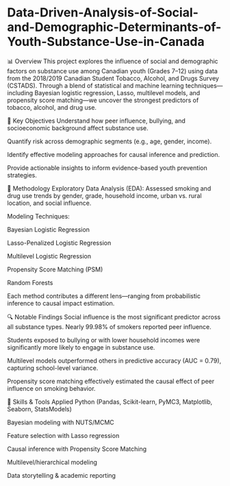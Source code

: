 # Data-Driven-Analysis-of-Social-and-Demographic-Determinants-of-Youth-Substance-Use-in-Canada
📊 Overview
This project explores the influence of social and demographic factors on substance use among Canadian youth (Grades 7–12) using data from the 2018/2019 Canadian Student Tobacco, Alcohol, and Drugs Survey (CSTADS). Through a blend of statistical and machine learning techniques—including Bayesian logistic regression, Lasso, multilevel models, and propensity score matching—we uncover the strongest predictors of tobacco, alcohol, and drug use.

🎯 Key Objectives
Understand how peer influence, bullying, and socioeconomic background affect substance use.

Quantify risk across demographic segments (e.g., age, gender, income).

Identify effective modeling approaches for causal inference and prediction.

Provide actionable insights to inform evidence-based youth prevention strategies.

🧪 Methodology
Exploratory Data Analysis (EDA): Assessed smoking and drug use trends by gender, grade, household income, urban vs. rural location, and social influence.

Modeling Techniques:

Bayesian Logistic Regression

Lasso-Penalized Logistic Regression

Multilevel Logistic Regression

Propensity Score Matching (PSM)

Random Forests

Each method contributes a different lens—ranging from probabilistic inference to causal impact estimation.

🔍 Notable Findings
Social influence is the most significant predictor across all substance types. Nearly 99.98% of smokers reported peer influence.

Students exposed to bullying or with lower household incomes were significantly more likely to engage in substance use.

Multilevel models outperformed others in predictive accuracy (AUC = 0.79), capturing school-level variance.

Propensity score matching effectively estimated the causal effect of peer influence on smoking behavior.

🧠 Skills & Tools Applied
Python (Pandas, Scikit-learn, PyMC3, Matplotlib, Seaborn, StatsModels)

Bayesian modeling with NUTS/MCMC

Feature selection with Lasso regression

Causal inference with Propensity Score Matching

Multilevel/hierarchical modeling

Data storytelling & academic reporting
